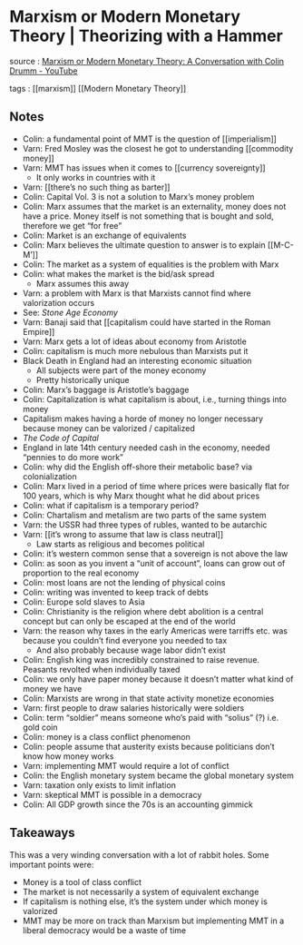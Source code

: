 # Marxism or Modern Monetary Theory | Theorizing with a Hammer

source
: [Marxism or Modern Monetary Theory: A Conversation with Colin Drumm - YouTube](https://www.youtube.com/watch?v=j_hl4VGvqPc)

tags
: [[marxism]] [[Modern Monetary Theory]]


## Notes

-   Colin: a fundamental point of MMT is the question of [[imperialism]]
-   Varn: Fred Mosley was the closest he got to understanding [[commodity money]]
-   Varn: MMT has issues when it comes to [[currency sovereignty]]
    -   It only works in countries with it
-   Varn: [[there&rsquo;s no such thing as barter]]
-   Colin: Capital Vol. 3 is not a solution to Marx&rsquo;s money problem
-   Colin: Marx assumes that the market is an externality, money does not have a price. Money itself is not something that is bought and sold, therefore we get &ldquo;for free&rdquo;
-   Colin: Market is an exchange of equivalents
-   Colin: Marx believes the ultimate question to answer is to explain [[M-C-M&rsquo;]]
-   Colin: The market as a system of equalities is the problem with Marx
-   Colin: what makes the market is the bid/ask spread
    -   Marx assumes this away
-   Varn: a problem with Marx is that Marxists cannot find where valorization occurs
-   See: _Stone Age Economy_
-   Varn: Banaji said that [[capitalism could have started in the Roman Empire]]
-   Varn: Marx gets a lot of ideas about economy from Aristotle
-   Colin: capitalism is much more nebulous than Marxists put it
-   Black Death in England had an interesting economic situation
    -   All subjects were part of the money economy
    -   Pretty historically unique
-   Colin: Marx&rsquo;s baggage is Aristotle&rsquo;s baggage
-   Colin: Capitalization is what capitalism is about, i.e., turning things into money
-   Capitalism makes having a horde of money no longer necessary because money can be valorized / capitalized
-   _The Code of Capital_
-   England in late 14th century needed cash in the economy, needed &ldquo;pennies to do more work&rdquo;
-   Colin: why did the English off-shore their metabolic base? via colonialization
-   Colin: Marx lived in a period of time where prices were basically flat for 100 years, which is why Marx thought what he did about prices
-   Colin: what if capitalism is a temporary period?
-   Colin: Chartalism and metalism are two parts of the same system
-   Varn: the USSR had three types of rubles, wanted to be autarchic
-   Varn: [[it&rsquo;s wrong to assume that law is class neutral]]
    -   Law starts as religious and becomes political
-   Colin: it&rsquo;s western common sense that a sovereign is not above the law
-   Colin: as soon as you invent a &ldquo;unit of account&rdquo;, loans can grow out of proportion to the real economy
-   Colin: most loans are not the lending of physical coins
-   Colin: writing was invented to keep track of debts
-   Colin: Europe sold slaves to Asia
-   Colin: Christianity is the religion where debt abolition is a central concept but can only be escaped at the end of the world
-   Varn: the reason why taxes in the early Americas were tarriffs etc. was because you couldn&rsquo;t find everyone you needed to tax
    -   And also probably because wage labor didn&rsquo;t exist
-   Colin: English king was incredibly constrained to raise revenue. Peasants revolted when individually taxed
-   Colin: we only have paper money because it doesn&rsquo;t matter what kind of money we have
-   Colin: Marxists are wrong in that state activity monetize economies
-   Varn: first people to draw salaries historically were soldiers
-   Colin: term &ldquo;soldier&rdquo; means someone who&rsquo;s paid with &ldquo;solius&rdquo; (?) i.e. gold coin
-   Colin: money is a class conflict phenomenon
-   Colin: people assume that austerity exists because politicians don&rsquo;t know how money works
-   Varn: implementing MMT would require a lot of conflict
-   Colin: the English monetary system became the global monetary system
-   Varn: taxation only exists to limit inflation
-   Varn: skeptical MMT is possible in a democracy
-   Colin: All GDP growth since the 70s is an accounting gimmick


## Takeaways

This was a very winding conversation with a lot of rabbit holes. Some important points were:

-   Money is a tool of class conflict
-   The market is not necessarily a system of equivalent exchange
-   If capitalism is nothing else, it&rsquo;s the system under which money is valorized
-   MMT may be more on track than Marxism but implementing MMT in a liberal democracy would be a waste of time
